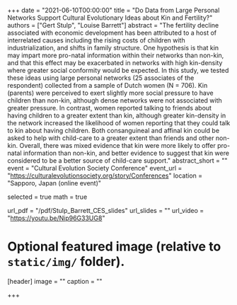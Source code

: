 +++
date = "2021-06-10T00:00:00"
title = "Do Data from Large Personal Networks Support Cultural Evolutionary Ideas about Kin and Fertility?"
authors = ["Gert Stulp", "Louise Barrett"]
abstract = "The fertility decline associated with economic development has been attributed to a host of interrelated causes including the rising costs of children with industrialization, and shifts in family structure. One hypothesis is that kin may impart more pro-natal information within their networks than non-kin, and that this effect may be exacerbated in networks with high kin-density where greater social conformity would be expected. In this study, we tested these ideas using large personal networks (25 associates of the respondent) collected from a sample of Dutch women (N = 706). Kin (parents) were perceived to exert slightly more social pressure to have children than non-kin, although dense networks were not associated with greater pressure. In contrast, women reported talking to friends about having children to a greater extent than kin, although greater kin-density in the network increased the likelihood of women reporting that they could talk to kin about having children. Both consanguineal and affinal kin could be asked to help with child-care to a greater extent than friends and other non-kin. Overall, there was mixed evidence that kin were more likely to offer pro-natal information than non-kin, and better evidence to suggest that kin were considered to be a better source of child-care support."
abstract_short = ""
event = "Cultural Evolution Society Conference"
event_url = "https://culturalevolutionsociety.org/story/Conferences"
location = "Sapporo, Japan (online event)"

selected = true
math = true

url_pdf = "/pdf/Stulp_Barrett_CES_slides"
url_slides = ""
url_video = "https://youtu.be/Nip96G33UG8"


# Optional featured image (relative to `static/img/` folder).
[header]
image = ""
caption = ""

+++

